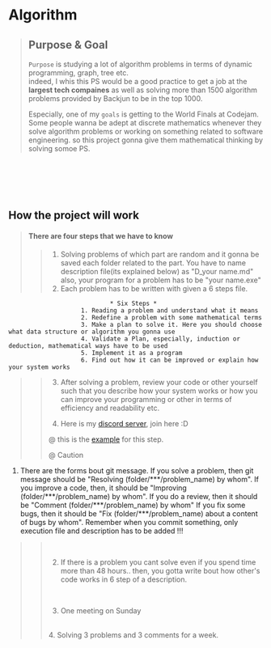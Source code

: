 # Algorithm

> ## Purpose & Goal
> `Purpose` is studying a lot of algorithm problems in terms of dynamic programming, graph, tree etc.  
> indeed, I whis this PS would be a good practice to get a job at the **largest tech compaines** as well as
> solving more than 1500 algorithm problems provided by Backjun to be in the top 1000.
> 
> Especially, one of my `goals` is getting to the World Finals at Codejam. Some people wanna be adept at discrete mathematics 
> whenever they solve algorithm problems or working on something related to software engineering. so this project gonna give them
> mathematical thinking by solving somoe PS.  


<br />
<br />
<br />
<br />
   
## How the project will work

> #### There are four steps that we have to know
>
>
>> 1. Solving problems of which part are random and it gonna be saved each folder related to the part. You have to name description file(its explained below) as "D_your name.md" also, your program for a problem has to be "your name.exe"
>> 2. Each problem has to be written with given a 6 steps file. 
>>	
```						  
							* Six Steps *
					1. Reading a problem and understand what it means
					2. Redefine a problem with some mathematical terms
					3. Make a plan to solve it. Here you should choose what data structure or algorithm you gonna use
					4. Validate a Plan, especially, induction or deduction, mathematical ways have to be used
					5. Implement it as a program
					6. Find out how it can be improved or explain how your system works 
```
>>
>> 3. After solving a problem, review your code or other yourself such that you describe how your system works or how you can improve your programming or other in terms of efficiency and readability etc.
>>
>> 4. Here is my [discord server](https://discord.gg/f3trPxu), join here :D
>>
>>
>> @ this is the [example](https://github.com/DevStevenLee/Algorithm/tree/master/BinarySearch/WeightLimit_1939) for this step.
>>
>>
>> @ Caution
1. There are the forms bout git message. If you solve a problem, then git message should be "Resolving (folder/\*\*\*/problem_name) by whom". If you improve a code, then, it should be "Improving (folder/\*\*\*/problem_name) by whom". If you do a review, then it should be "Comment (folder/\*\*\*/problem_name) by whom" If you fix some bugs, then it should be "Fix (folder/\*\*\*/problem_name) about a content of bugs by whom". Remember when you commit something, only execution file and description has to be added !!!
>> <br />
>>
>> 2. If there is a problem you cant solve even if you spend time more than 48 hours.. then, you gotta write bout how other's code works in 6 step of a description.
>> <br />
>>
>> 3. One meeting on Sunday
>> <br />
>> 4. Solving 3 problems and 3 comments for a week.
>>



